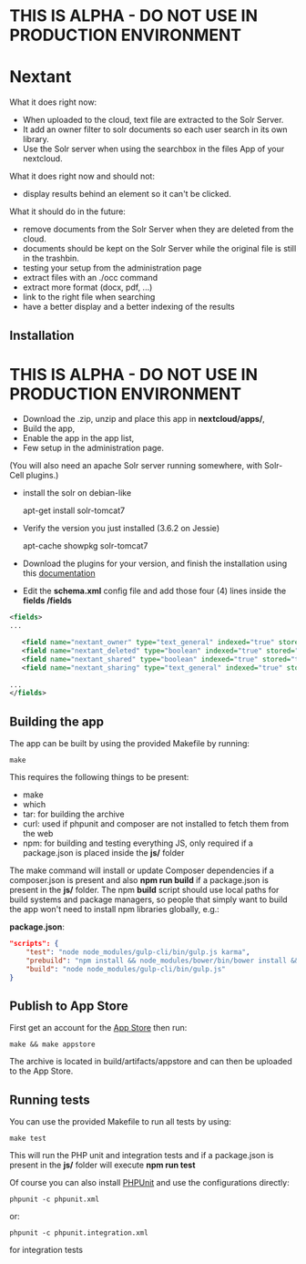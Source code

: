 
# THIS IS ALPHA - DO NOT USE IN PRODUCTION ENVIRONMENT 




# Nextant

What it does right now:
- When uploaded to the cloud, text file are extracted to the Solr Server.
- It add an owner filter to solr documents so each user search in its own library.
- Use the Solr server when using the searchbox in the files App of your nextcloud.

What it does right now and should not:
- display results behind an element so it can't be clicked.

What it should do in the future:
- remove documents from the Solr Server when they are deleted from the cloud.
- documents should be kept on the Solr Server while the original file is still in the trashbin.
- testing your setup from the administration page
- extract files with an ./occ command
- extract more format (docx, pdf, ...)
- link to the right file when searching
- have a better display and a better indexing of the results



## Installation
# THIS IS ALPHA - DO NOT USE IN PRODUCTION ENVIRONMENT 

- Download the .zip, unzip and place this app in **nextcloud/apps/**,
- Build the app,
- Enable the app in the app list,
- Few setup in the administration page.

(You will also need an apache Solr server running somewhere, with Solr-Cell plugins.)

- install the solr on debian-like

	apt-get install solr-tomcat7

- Verify the version you just installed (3.6.2 on Jessie)

	apt-cache showpkg solr-tomcat7 

- Download the plugins for your version, and finish the installation using this [documentation](https://wiki.debian.org/Solr)
- Edit the **schema.xml** config file and add those four (4) lines inside the **fields /fields**

```xml
<fields>
...

   <field name="nextant_owner" type="text_general" indexed="true" stored="true"/>
   <field name="nextant_deleted" type="boolean" indexed="true" stored="true"/>
   <field name="nextant_shared" type="boolean" indexed="true" stored="true"/>
   <field name="nextant_sharing" type="text_general" indexed="true" stored="true" multiValued="true"/>
   
...
</fields>
```

## Building the app

The app can be built by using the provided Makefile by running:

    make

This requires the following things to be present:
* make
* which
* tar: for building the archive
* curl: used if phpunit and composer are not installed to fetch them from the web
* npm: for building and testing everything JS, only required if a package.json is placed inside the **js/** folder

The make command will install or update Composer dependencies if a composer.json is present and also **npm run build** if a package.json is present in the **js/** folder. The npm **build** script should use local paths for build systems and package managers, so people that simply want to build the app won't need to install npm libraries globally, e.g.:

**package.json**:
```json
"scripts": {
    "test": "node node_modules/gulp-cli/bin/gulp.js karma",
    "prebuild": "npm install && node_modules/bower/bin/bower install && node_modules/bower/bin/bower update",
    "build": "node node_modules/gulp-cli/bin/gulp.js"
}
```


## Publish to App Store

First get an account for the [App Store](http://apps.nextcloud.com/) then run:

    make && make appstore

The archive is located in build/artifacts/appstore and can then be uploaded to the App Store.

## Running tests
You can use the provided Makefile to run all tests by using:

    make test

This will run the PHP unit and integration tests and if a package.json is present in the **js/** folder will execute **npm run test**

Of course you can also install [PHPUnit](http://phpunit.de/getting-started.html) and use the configurations directly:

    phpunit -c phpunit.xml

or:

    phpunit -c phpunit.integration.xml

for integration tests